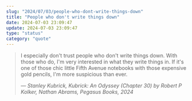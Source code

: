 ```yaml
---
slug: "2024/07/03/people-who-dont-write-things-down"
title: "People who don't write things down"
date: 2024-07-03 23:09:47
update: 2024-07-03 23:09:47
type: "status"
category: "quote"
---
```


> I especially don't trust people who don't write things down. With those who do, I'm very interested in what they write things in. If it's one of those chic little Fifth Avenue notebooks with those expensive gold pencils, I'm more suspicious than ever.
>
> <cite>&mdash; Stanley Kubrick, Kubrick: An Odyssey (Chapter 30) by Robert P Kolker, Nathan Abrams, Pegasus Books, 2024</cite>
